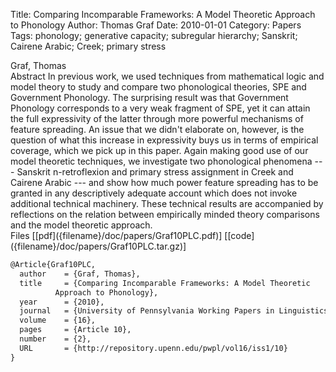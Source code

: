 Title: Comparing Incomparable Frameworks: A Model Theoretic Approach to Phonology
Author: Thomas Graf
Date: 2010-01-01
Category: Papers
Tags: phonology; generative capacity; subregular hierarchy; Sanskrit; Cairene Arabic; Creek; primary stress

<div markdown class="authors">
Graf, Thomas
</div>

<div markdown class="abstract">
<span id="abstract-title">Abstract</span>
In previous work, we used techniques from mathematical logic and model theory to study and compare two phonological theories, SPE and Government Phonology.
The surprising result was that Government Phonology corresponds to a very weak fragment of SPE, yet it can attain the full expressivity of the latter through more powerful mechanisms of feature spreading.
An issue that we didn't elaborate on, however, is the question of what this increase in expressivity buys us in terms of empirical coverage, which we pick up in this paper.
Again making good use of our model theoretic techniques, we investigate two phonological phenomena --- Sanskrit n-retroflexion and primary stress assignment in Creek and Cairene Arabic --- and show how much power feature spreading has to be granted in any descriptively adequate account which does not invoke additional technical machinery.
These technical results are accompanied by reflections on the relation between empirically minded theory comparisons and the model theoretic approach.
</div>

<div markdown class="files">
<span id="files-title">Files</span>
[[pdf]({filename}/doc/papers/Graf10PLC.pdf)]
[[code]({filename}/doc/papers/Graf10PLC.tar.gz)]
</div>

~~~latex
@Article{Graf10PLC,
  author	= {Graf, Thomas},
  title		= {Comparing Incomparable Frameworks: A Model Theoretic
		  Approach to Phonology},
  year		= {2010},
  journal	= {University of Pennsylvania Working Papers in Linguistics},
  volume	= {16},
  pages		= {Article 10},
  number	= {2},
  URL       = {http://repository.upenn.edu/pwpl/vol16/iss1/10}
}
~~~
